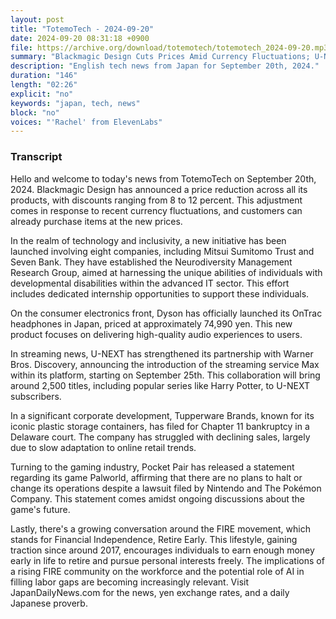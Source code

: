 ```yaml
---
layout: post
title: "TotemoTech - 2024-09-20"
date: 2024-09-20 08:31:18 +0900
file: https://archive.org/download/totemotech/totemotech_2024-09-20.mp3
summary: "Blackmagic Design Cuts Prices Amid Currency Fluctuations; U-NEXT Partners with Warner Bros. for New Streaming Service, & more…"
description: "English tech news from Japan for September 20th, 2024."
duration: "146"
length: "02:26"
explicit: "no"
keywords: "japan, tech, news"
block: "no"
voices: "'Rachel' from ElevenLabs"
---
```


### Transcript

Hello and welcome to today's news from TotemoTech on September 20th, 2024. Blackmagic Design has announced a price reduction across all its products, with discounts ranging from 8 to 12 percent. This adjustment comes in response to recent currency fluctuations, and customers can already purchase items at the new prices.

In the realm of technology and inclusivity, a new initiative has been launched involving eight companies, including Mitsui Sumitomo Trust and Seven Bank. They have established the Neurodiversity Management Research Group, aimed at harnessing the unique abilities of individuals with developmental disabilities within the advanced IT sector. This effort includes dedicated internship opportunities to support these individuals.

On the consumer electronics front, Dyson has officially launched its OnTrac headphones in Japan, priced at approximately 74,990 yen. This new product focuses on delivering high-quality audio experiences to users.

In streaming news, U-NEXT has strengthened its partnership with Warner Bros. Discovery, announcing the introduction of the streaming service Max within its platform, starting on September 25th. This collaboration will bring around 2,500 titles, including popular series like Harry Potter, to U-NEXT subscribers.

In a significant corporate development, Tupperware Brands, known for its iconic plastic storage containers, has filed for Chapter 11 bankruptcy in a Delaware court. The company has struggled with declining sales, largely due to slow adaptation to online retail trends.

Turning to the gaming industry, Pocket Pair has released a statement regarding its game Palworld, affirming that there are no plans to halt or change its operations despite a lawsuit filed by Nintendo and The Pokémon Company. This statement comes amidst ongoing discussions about the game's future.

Lastly, there's a growing conversation around the FIRE movement, which stands for Financial Independence, Retire Early. This lifestyle, gaining traction since around 2017, encourages individuals to earn enough money early in life to retire and pursue personal interests freely. The implications of a rising FIRE community on the workforce and the potential role of AI in filling labor gaps are becoming increasingly relevant.   Visit JapanDailyNews.com for the news, yen exchange rates, and a daily Japanese proverb.
